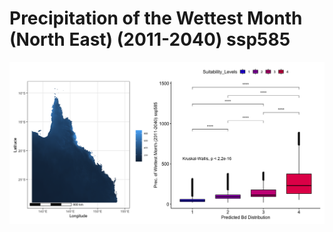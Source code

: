 # Precipitation of the Wettest Month (North East) (2011-2040) ssp585
![image info](../../Analysis_Plots/North_East_Extent_OnlyEnvs/Prec_of_Wettest_Month_NE_1140_585.png)
